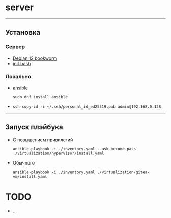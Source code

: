 # server

---

## Установка

### Сервер

- [Debian 12 bookworm](https://cdimage.debian.org/mirror/cdimage/archive/12.1.0/amd64/iso-cd/debian-12.1.0-amd64-netinst.iso)
- [init.bash](init.bash)

### Локально

- [ansible](https://docs.ansible.com/ansible/latest/installation_guide/installation_distros.html#installing-ansible-on-fedora-linux)
  ```shell
  sudo dnf install ansible
  ```
- ```shell
  ssh-copy-id -i ~/.ssh/personal_id_ed25519.pub admin@192.168.0.128
  ```

---

## Запуск плэйбука

- С повышением привилегий
  ```shell
  ansible-playbook -i ./inventory.yaml --ask-become-pass ./virtualization/hypervisor/install.yaml
  ```
- Обычного
  ```shell
  ansible-playbook -i ./inventory.yaml ./virtualization/gitea-vm/install.yaml
  ```

# TODO

- ...
